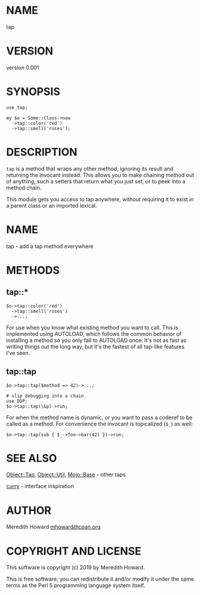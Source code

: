 # NAME

tap

# VERSION

version 0.001

# SYNOPSIS

    use tap;

    my $o = Some::Class->new
      ->tap::color('red')
      ->tap::smell('roses');

# DESCRIPTION

`tap` is a method that wraps any other method, ignoring its result and
returning the invocant instead.  This allows you to make chaining method out of
anything, such a setters that return what you just set, or to peek into
a method chain.

This module gets you access to tap anywhere, without requiring it to exist in
a parent class or an imported lexical.

# NAME

tap - add a tap method everywhere

# METHODS

## tap::\*

    $o->tap::color('red')
      ->tap::smell('roses')
      ->...;

For use when you know what existing method you want to call.  This is
implemented using AUTOLOAD, which follows the common behavior of installing
a method so you only fall to AUTOLOAD once.  It's not as fast as writing things
out the long way, but it's the fastest of all tap-like features I've seen.

## tap::tap

    $o->tap::tap($method => 42)->...;

    # slip debugging into a chain
    use DDP;
    $o->tap::tap(\&p)->run;

For when the method name is dynamic, or you want to pass a coderef to be called
as a method.  For convenience the invocant is topicalized (`$_`) as well:

    $o->tap::tap(sub { $_->foo->bar(42) })->run;

# SEE ALSO

[Object::Tap](https://metacpan.org/pod/Object::Tap), [Object::Util](https://metacpan.org/pod/Object::Util), [Mojo::Base](https://metacpan.org/pod/Mojo::Base) - other taps

[curry](https://metacpan.org/pod/curry) - interface inspiration

# AUTHOR

Meredith Howard <mhoward@cpan.org>

# COPYRIGHT AND LICENSE

This software is copyright (c) 2019 by Meredith Howard.

This is free software; you can redistribute it and/or modify it under
the same terms as the Perl 5 programming language system itself.
